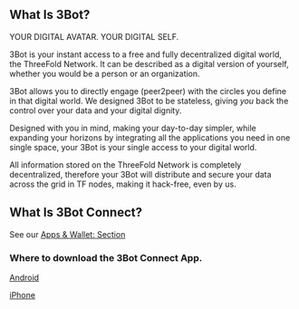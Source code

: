 ## What Is 3Bot?

YOUR DIGITAL AVATAR. YOUR DIGITAL SELF.

3Bot is your instant access to a free and fully decentralized digital world, the ThreeFold Network. It can be described as a digital version of yourself, whether you would be a person or an organization.

3Bot allows you to directly engage (peer2peer) with the circles you define in that digital world. We designed 3Bot to be stateless, giving *you* back the control over your data and your digital dignity.

Designed with you in mind, making your day-to-day simpler, while expanding your horizons by integrating all the applications you need in one single space, your 3Bot is your single access to your digital world.

All information stored on the ThreeFold Network is completely decentralized, therefore your 3Bot will distribute and secure your data across the grid in TF nodes, making it hack-free, even by us. 

## What Is 3Bot Connect?

See our [Apps & Wallet: Section](3bot_app.md)

### Where to download the 3Bot Connect App.


[Android](https://play.google.com/store/apps/details?id=org.jimber.threebotlogin)

[iPhone](https://itunes.apple.com/us/app/3bot-login/id1459845885?mt=8)